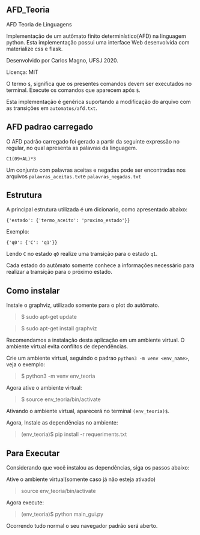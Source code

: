 ## AFD_Teoria
AFD Teoria de Linguagens

Implementação de um autômato finito determinístico(AFD) na linguagem python.
Esta implementação possui uma interface Web desenvolvida com materialize css e
flask.

Desenvolvido por Carlos Magno, UFSJ 2020.

Licença: MIT

O termo `$`, significa que os presentes comandos devem ser executados no terminal.
Execute os comandos que aparecem após `$`.

Esta implementação é genérica suportando a modificação do arquivo com as
transições em `automatos/afd.txt`.

## AFD padrao carregado

O AFD padrão carregado foi gerado a partir
da seguinte expressão no regular, no qual
apresenta as palavras da linguagem.

```
C1(09+AL)*3
```
Um conjunto com palavras aceitas e negadas pode ser encontradas nos arquivos
`palavras_aceitas.txt`e `palavras_negadas.txt`

## Estrutura

A principal estrutura utilizada é um dicionario, como apresentado abaixo:

```
{'estado': {'termo_aceito': 'proximo_estado'}}
```

Exemplo:
```
{'q0': {'C': 'q1'}}
```
Lendo `C` no estado `q0` realize uma transição para o estado `q1`.

Cada estado do autômato somente conhece a informações necessário para realizar a transição para o próximo estado.

## Como instalar

Instale o graphviz, utilizado somente para o plot do autômato.

>$ sudo apt-get update

>$ sudo apt-get install graphviz

Recomendamos a instalação
desta aplicação em um ambiente virtual.
O ambiente virtual evita conflitos de dependências.

Crie um ambiente virtual, seguindo o padrao `python3 -m venv <env_name>`, veja o exemplo:

>$ python3 -m venv env_teoria

Agora ative o ambiente virtual:

>$ source env_teoria/bin/activate

Ativando o ambiente virtual, aparecerá no terminal `(env_teoria)$`.

Agora, Instale as dependências no ambiente:

> (env_teoria)$ pip install -r requeriments.txt

## Para Executar

Considerando que você instalou as dependências, siga os passos abaixo:


Ative o ambiente virtual(somente caso já não esteja ativado)

>source env_teoria/bin/activate

Agora execute:

>(env_teoria)$ python main_gui.py

Ocorrendo tudo normal o seu navegador padrão será aberto.

